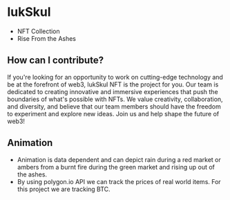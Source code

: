
# lukSkul
* NFT Collection
* Rise From the Ashes 

## How can I contribute?
If you're looking for an opportunity to work on cutting-edge technology and be at the forefront of web3, lukSkul NFT is the project for you. Our team is dedicated to creating innovative and immersive experiences that push the boundaries of what's possible with NFTs. We value creativity, collaboration, and diversity, and believe that our team members should have the freedom to experiment and explore new ideas. Join us and help shape the future of web3!

## Animation
* Animation is data dependent and can depict rain during a red market or ambers from a burnt fire during the green market and rising up out of the ashes.  
* By using polygon.io API we can track the prices of real world items.  For this project we are tracking BTC.    